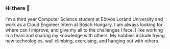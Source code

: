 ### Hi there 👋

I'm a third year Computer Science student at Eötvös Loránd University and work as a Cloud Engineer Intern at Bosch Hungary. I am always looking for where can I improve, and give my all to the challenges I face. I like working in a team and sharing my knowledge with others. My hobbies include trying new technologies, wall climbing, exercising, and hanging out with others.

<!--
**kamka427/kamka427** is a ✨ _special_ ✨ repository because its `README.md` (this file) appears on your GitHub profile.

Here are some ideas to get you started:

- 🔭 I’m currently working on ...
- 🌱 I’m currently learning ...
- 👯 I’m looking to collaborate on ...
- 🤔 I’m looking for help with ...
- 💬 Ask me about ...
- 📫 How to reach me: ...
- 😄 Pronouns: ...
- ⚡ Fun fact: ...
-->
